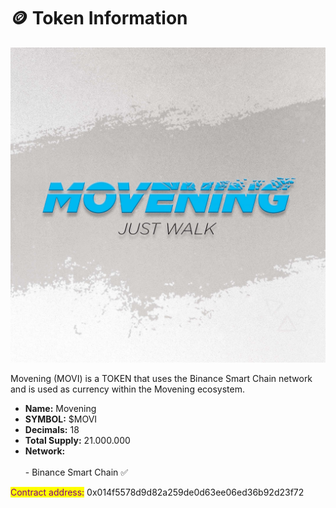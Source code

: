 # 🪙 Token Information

![](<.gitbook/assets/JUST WALK (2).jpg>)

Movening (MOVI) is a TOKEN that uses the Binance Smart Chain network and is used as currency within the Movening ecosystem.

* **Name:** Movening&#x20;
* **SYMBOL:** $MOVI
* **Decimals:** 18
* **Total Supply:** 21.000.000
* **Network:** \
  \
  \- Binance Smart Chain ✅

<mark style="color:purple;">Contract address:</mark> 0x014f5578d9d82a259de0d63ee06ed36b92d23f72
